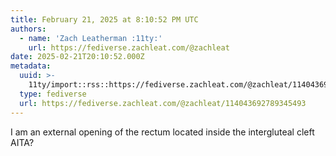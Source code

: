```yaml
---
title: February 21, 2025 at 8:10:52 PM UTC
authors:
  - name: 'Zach Leatherman :11ty:'
    url: https://fediverse.zachleat.com/@zachleat
date: 2025-02-21T20:10:52.000Z
metadata:
  uuid: >-
    11ty/import::rss::https://fediverse.zachleat.com/@zachleat/114043692789345493
  type: fediverse
  url: https://fediverse.zachleat.com/@zachleat/114043692789345493
---
```

I am an external opening of the rectum located inside the intergluteal cleft AITA?